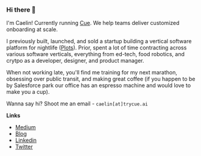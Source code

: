 ### Hi there 👋

I'm Caelin! Currently running [Cue](https://trycue.ai). We help teams deliver customized onboarding at scale. 

I previously built, launched, and sold a startup building a vertical software platform for nightlife ([Plots](https://plots.events/)). Prior, spent a lot of time contracting across various software verticals, everything from ed-tech, food robotics, and crytpo as a developer, designer, and product manager.

When not working late, you'll find me training for my next marathon, obsessing over public transit, and making great coffee (if you happen to be by Salesforce park our office has an espresso machine and would love to make you a cup). 

Wanna say hi? Shoot me an email - `caelin[at]trycue.ai`

**Links**
- [Medium](https://medium.com/@caelinsutch)
- [Blog](https://blog.caelinsutch.com)
- [Linkedin](https://linkedin.com/in/caelinsutch/)
- [Twitter](https://twitter.com/caelin_sutch)

